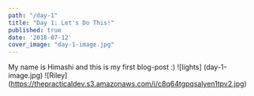 ```yaml
---
path: "/day-1"
title: "Day 1: Let's Do This!"
published: true
date: '2018-07-12'
cover_image: "day-1-image.jpg"
---
```


<!-- above code is called frontmatter -->

My name is Himashi and this is my first blog-post :)
![lights] (day-1-image.jpg)
![Riley] (https://thepracticaldev.s3.amazonaws.com/i/c8q64tgpqsalyen1tpv2.jpg)
